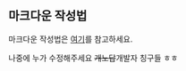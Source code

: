 ## 마크다운 작성법

마크다운 작성법은
[여기](https://github.com/sejong-interface/Interface_Manual/wiki/Git-%EC%8B%9C%EC%9E%91%ED%95%98%EA%B8%B0%233-README.md-%ED%8C%8C%EC%9D%BC-%EC%9E%91%EC%84%B1%ED%95%98%EA%B8%B0!)를 참고하세요.

나중에 누가 수정해주세요 ~~개노답~~개발자 칭구들 ㅎㅎ